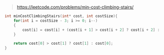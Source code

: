 > https://leetcode.com/problems/min-cost-climbing-stairs/

``` c
int minCostClimbingStairs(int* cost, int costSize){    
    for(int i = costSize - 3; i >= 0; i--)
    {
        cost[i] = cost[i] + (cost[i + 1] > cost[i + 2] ? cost[i + 2] : cost[i + 1]);
    }
    
    return cost[0] > cost[1] ? cost[1] : cost[0];
}
```